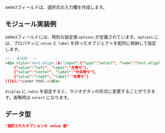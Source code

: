 selectフィールドは、選択式の入力欄を作成します。



## モジュール実装例

selectフィールドには、特別な設定値 `options` が定義されています。`options` には、プロパティに `value` と `label` を持ったオブジェクトを配列に格納して設定します。

```html
<!-- 実装例 -->
<div style="text-align:{&{"input":{"type":"select", "name":"text-align", "label":"テキスト寄せ", "display":"select", "options":[
    {"value":"left", "label":"左寄せ"},
    {"value":"center", "label":"中央寄せ"},
    {"value":"right", "label":"右寄せ"}
]}}&};">inner html.</div>
```

`display` に `radio` を設定すると、ラジオボタンの形式に変更することができます。省略時は `select` になります。

## データ型

```json
"選択されたオプションの value 値"
```
